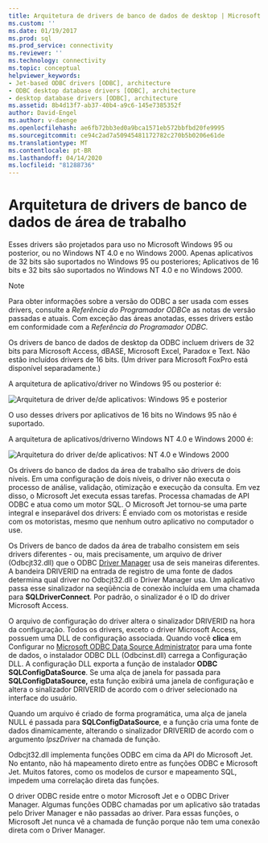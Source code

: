 ```yaml
---
title: Arquitetura de drivers de banco de dados de desktop | Microsoft Docs
ms.custom: ''
ms.date: 01/19/2017
ms.prod: sql
ms.prod_service: connectivity
ms.reviewer: ''
ms.technology: connectivity
ms.topic: conceptual
helpviewer_keywords:
- Jet-based ODBC drivers [ODBC], architecture
- ODBC desktop database drivers [ODBC], architecture
- desktop database drivers [ODBC], architecture
ms.assetid: 8b4d13f7-ab37-40b4-a9c6-145e7385352f
author: David-Engel
ms.author: v-daenge
ms.openlocfilehash: ae6fb72bb3ed0a9bca1571eb572bbfbd20fe9995
ms.sourcegitcommit: ce94c2ad7a50945481172782c270b5b0206e61de
ms.translationtype: MT
ms.contentlocale: pt-BR
ms.lasthandoff: 04/14/2020
ms.locfileid: "81288736"
---
```

# <a name="desktop-database-drivers-architecture"></a>Arquitetura de drivers de banco de dados de área de trabalho
Esses drivers são projetados para uso no Microsoft Windows 95 ou posterior, ou no Windows NT 4.0 e no Windows 2000. Apenas aplicativos de 32 bits são suportados no Windows 95 ou posteriores; Aplicativos de 16 bits e 32 bits são suportados no Windows NT 4.0 e no Windows 2000.  
  
> [!NOTE]  
>  Para obter informações sobre a versão do ODBC a ser usada com esses drivers, consulte a *Referência do Programador ODBC*e as notas de versão passadas e atuais. Com exceção das áreas anotadas, esses drivers estão em conformidade com a *Referência do Programador ODBC.*  
  
 Os drivers de banco de dados de desktop da ODBC incluem drivers de 32 bits para Microsoft Access, dBASE, Microsoft Excel, Paradox e Text. Não estão incluídos drivers de 16 bits. (Um driver para Microsoft FoxPro está disponível separadamente.)  
  
 A arquitetura de aplicativo/driver no Windows 95 ou posterior é:  
  
 ![Arquitetura de driver de&#47;de aplicativos: Windows 95 e posterior](../../odbc/microsoft/media/odbcjetarch1.gif "ODBCJetArch1")  
  
 O uso desses drivers por aplicativos de 16 bits no Windows 95 não é suportado.  
  
 A arquitetura de aplicativos/driverno Windows NT 4.0 e Windows 2000 é:  
  
 ![Arquitetura do driver de&#47;de aplicativos: NT 4.0 e Windows 2000](../../odbc/microsoft/media/odbcjetarch2.gif "ODBCJetArch2")  
  
 Os drivers do banco de dados da área de trabalho são drivers de dois níveis. Em uma configuração de dois níveis, o driver não executa o processo de análise, validação, otimização e execução da consulta. Em vez disso, o Microsoft Jet executa essas tarefas. Processa chamadas de API ODBC e atua como um motor SQL. O Microsoft Jet tornou-se uma parte integral e inseparável dos drivers: É enviado com os motoristas e reside com os motoristas, mesmo que nenhum outro aplicativo no computador o use.  
  
 Os Drivers de banco de dados da área de trabalho consistem em seis drivers diferentes - ou, mais precisamente, um arquivo de driver (Odbcjt32.dll) que o ODBC [Driver Manager](../../odbc/reference/the-driver-manager.md) usa de seis maneiras diferentes. A bandeira DRIVERID na entrada de registro de uma fonte de dados determina qual driver no Odbcjt32.dll o Driver Manager usa. Um aplicativo passa esse sinalizador na seqüência de conexão incluída em uma chamada para **SQLDriverConnect**. Por padrão, o sinalizador é o ID do driver Microsoft Access.  
  
 O arquivo de configuração do driver altera o sinalizador DRIVERID na hora da configuração. Todos os drivers, exceto o driver Microsoft Access, possuem uma DLL de configuração associada. Quando você **clica** em Configurar no [Microsoft ODBC Data Source Administrator](../../odbc/admin/odbc-data-source-administrator.md) para uma fonte de dados, o instalador ODBC DLL (Odbcinst.dll) carrega a Configuração DLL. A configuração DLL exporta a função de instalador **ODBC SQLConfigDataSource**. Se uma alça de janela for passada para **SQLConfigDataSource,** esta função exibirá uma janela de configuração e altera o sinalizador DRIVERID de acordo com o driver selecionado na interface do usuário.  
  
 Quando um arquivo é criado de forma programática, uma alça de janela NULL é passada para **SQLConfigDataSource**, e a função cria uma fonte de dados dinamicamente, alterando o sinalizador DRIVERID de acordo com o argumento *lpszDriver* na chamada de função.  
  
 Odbcjt32.dll implementa funções ODBC em cima da API do Microsoft Jet. No entanto, não há mapeamento direto entre as funções ODBC e Microsoft Jet. Muitos fatores, como os modelos de cursor e mapeamento SQL, impedem uma correlação direta das funções.  
  
 O driver ODBC reside entre o motor Microsoft Jet e o ODBC Driver Manager. Algumas funções ODBC chamadas por um aplicativo são tratadas pelo Driver Manager e não passadas ao driver. Para essas funções, o Microsoft Jet nunca vê a chamada de função porque não tem uma conexão direta com o Driver Manager.
